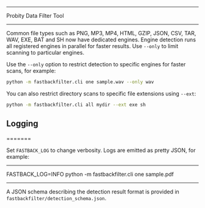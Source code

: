 *************************************************************
Probity Data Filter Tool
*************************************************************



Common file types such as PNG, MP3, MP4, HTML, GZIP, JSON, CSV, TAR, WAV, EXE,
BAT and SH now
have dedicated engines. Engine detection runs all registered engines in parallel
for faster results. Use ``--only`` to limit scanning to particular engines.

Use the ``--only`` option to restrict detection to specific engines for faster
scans, for example:

```bash
python -m fastbackfilter.cli one sample.wav --only wav
```

You can also restrict directory scans to specific file extensions using
``--ext``:

```bash
python -m fastbackfilter.cli all mydir --ext exe sh
```

## Logging
=======

Set `FASTBACK_LOG` to change verbosity. Logs are emitted as pretty JSON, for example:

*************************************************************
FASTBACK_LOG=INFO python -m fastbackfilter.cli one sample.pdf
*************************************************************
A JSON schema describing the detection result format is provided in `fastbackfilter/detection_schema.json`.

